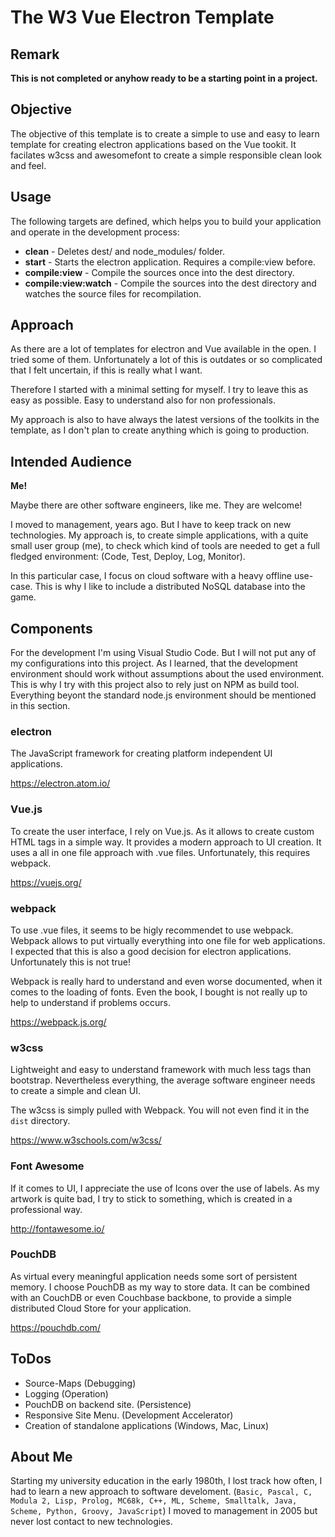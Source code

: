 # The W3 Vue Electron Template

## Remark
**This is not completed or anyhow ready to be a starting point in a project.**

## Objective
The objective of this template is to create a simple to use and easy to learn template for creating electron applications based on the Vue tookit. It facilates w3css and awesomefont to create a simple responsible clean look and feel.

## Usage
The following targets are defined, which helps you to build your application and operate in the development process:

- **clean** - Deletes dest/ and node_modules/ folder.
- **start** - Starts the electron application. Requires a compile:view before.
- **compile:view** - Compile the sources once into the dest directory.
- **compile:view:watch** - Compile the sources into the dest directory and watches the source files for recompilation.

## Approach
As there are a lot of templates for electron and Vue available in the open. I tried some of them. Unfortunately a lot of this is outdates or so complicated that I felt uncertain, if this is really what I want.

Therefore I started with a minimal setting for myself. I try to leave this as easy as possible. Easy to understand also for non professionals.

My approach is also to have always the latest versions of the toolkits in the template, as I don't plan to create anything which is going to production.

## Intended Audience

**Me!**

Maybe there are other software engineers, like me. They are welcome!

I moved to management, years ago. But I have to keep track on new technologies. My approach is, to create simple applications, with a quite small user group (me), to check which kind of tools are needed to get a full fledged environment: (Code, Test, Deploy, Log, Monitor).

In this particular case, I focus on cloud software with a heavy offline use-case. This is why I like to include a distributed NoSQL database into the game.

## Components

For the development I'm using Visual Studio Code. But I will not put any of my configurations into this project. As I learned, that the development environment should work without assumptions about the used environment. This is why I try with this project also to rely just on NPM as build tool. Everything beyont the standard node.js environment should be mentioned in this section.

### electron ###
The JavaScript framework for creating platform independent UI applications.

<https://electron.atom.io/>

### Vue.js ###
To create the user interface, I rely on Vue.js. As it allows to create custom HTML tags in a simple way. It provides a modern approach to UI creation. It uses a all in one file approach with .vue files. Unfortunately, this requires webpack.

<https://vuejs.org/>

### webpack ###
To use .vue files, it seems to be higly recommendet to use webpack. Webpack allows to put virtually everything into one file for web applications. I expected that this is also a good decision for electron applications. Unfortunately this is not true! 

Webpack is really hard to understand and even worse documented, when it comes to the loading of fonts. Even the book, I bought is not really up to help to understand if problems occurs.

<https://webpack.js.org/>

### w3css ###
Lightweight and easy to understand framework with much less tags than bootstrap. Nevertheless everything, the average software engineer needs to create a simple and clean UI. 

The w3css is simply pulled with Webpack. You will not even find it in the `dist` directory.

<https://www.w3schools.com/w3css/>

### Font Awesome ###
If it comes to UI, I appreciate the use of Icons over the use of labels. As my artwork is quite bad, I try to stick to something, which is created in a professional way.

<http://fontawesome.io/>

### PouchDB ###
As virtual every meaningful application needs some sort of persistent memory. I choose PouchDB as my way to store data. It can be combined with an CouchDB or even Couchbase backbone, to provide a simple distributed Cloud Store for your application.

<https://pouchdb.com/>

## ToDos
- Source-Maps (Debugging)
- Logging (Operation)
- PouchDB on backend site. (Persistence)
- Responsive Site Menu. (Development Accelerator)
- Creation of standalone applications (Windows, Mac, Linux)

## About Me
Starting my university education in the early 1980th, I lost track how often, I had to learn a new approach to software develoment. (`Basic, Pascal, C, Modula 2, Lisp, Prolog, MC68k, C++, ML, Scheme, Smalltalk, Java, Scheme, Python, Groovy, JavaScript`) I moved to management in 2005 but never lost contact to new technologies.
